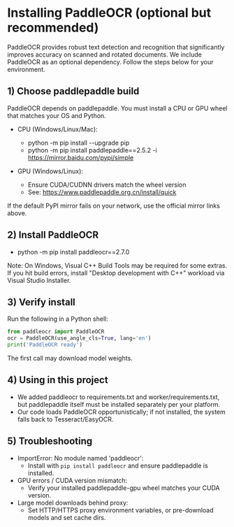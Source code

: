 # Installing PaddleOCR (optional but recommended)

PaddleOCR provides robust text detection and recognition that significantly improves accuracy on scanned and rotated documents. We include PaddleOCR as an optional dependency. Follow the steps below for your environment.

## 1) Choose paddlepaddle build

PaddleOCR depends on paddlepaddle. You must install a CPU or GPU wheel that matches your OS and Python.

- CPU (Windows/Linux/Mac):
  - python -m pip install --upgrade pip
  - python -m pip install paddlepaddle==2.5.2 -i https://mirror.baidu.com/pypi/simple

- GPU (Windows/Linux):
  - Ensure CUDA/CUDNN drivers match the wheel version
  - See: https://www.paddlepaddle.org.cn/install/quick

If the default PyPI mirror fails on your network, use the official mirror links above.

## 2) Install PaddleOCR

- python -m pip install paddleocr==2.7.0

Note: On Windows, Visual C++ Build Tools may be required for some extras. If you hit build errors, install "Desktop development with C++" workload via Visual Studio Installer.

## 3) Verify install

Run the following in a Python shell:

```python
from paddleocr import PaddleOCR
ocr = PaddleOCR(use_angle_cls=True, lang='en')
print('PaddleOCR ready')
```

The first call may download model weights.

## 4) Using in this project

- We added paddleocr to requirements.txt and worker/requirements.txt, but paddlepaddle itself must be installed separately per your platform.
- Our code loads PaddleOCR opportunistically; if not installed, the system falls back to Tesseract/EasyOCR.

## 5) Troubleshooting

- ImportError: No module named 'paddleocr':
  - Install with `pip install paddleocr` and ensure paddlepaddle is installed.
- GPU errors / CUDA version mismatch:
  - Verify your installed paddlepaddle-gpu wheel matches your CUDA version.
- Large model downloads behind proxy:
  - Set HTTP/HTTPS proxy environment variables, or pre-download models and set cache dirs.

